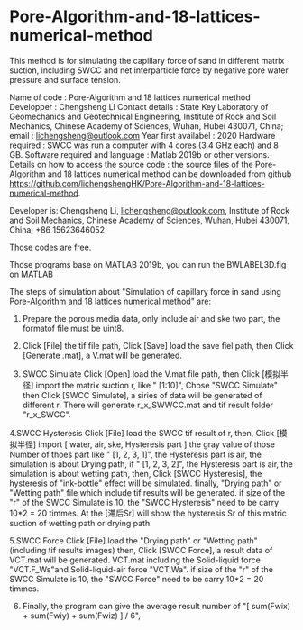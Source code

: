 # Pore-Algorithm-and-18-lattices-numerical-method

This method is for simulating the capillary force of sand in different matrix suction, including SWCC and net interparticle force by negative pore water pressure and surface tension.

Name of code : Pore-Algorithm and 18 lattices numerical method
Developper : Chengsheng Li
Contact details : State Key Laboratory of Geomechanics and Geotechnical Engineering, Institute of Rock and Soil Mechanics, Chinese Academy of Sciences, Wuhan, Hubei 430071, China; 
email : lichengsheng@outlook.com
Year first availabel : 2020
Hardware required : SWCC was run a computer with 4 cores (3.4 GHz each) and 8 GB.
Software required and language : Matlab 2019b or other versions.
Details on how to access the source code : the source files of the Pore-Algorithm and 18 lattices numerical method can be downloaded from github https://github.com/lichengshengHK/Pore-Algorithm-and-18-lattices-numerical-method.

Developer is: Chengsheng Li, lichengsheng@outlook.com,
Institute of Rock and Soil Mechanics, Chinese Academy of Sciences, Wuhan, 
Hubei 430071, China;
+86 15623646052 

Those codes are free.

Those programs base on MATLAB 2019b, you can run the BWLABEL3D.fig on 
MATLAB

The steps of simulation about "Simulation of capillary force in sand using Pore-Algorithm and 18 lattices numerical method"
are:

1. Prepare the porous media data, only include air and ske two part, the formatof file must be uint8.

2. Click [File] the tif file path, Click [Save] load the save fiel path,
   then Click [Generate .mat], a V.mat will be generated.

3. SWCC Simulate
  Click [Open] load the V.mat file path, 
  then Click [模拟半径] import the matrix suction r, like " [1:10]",
  Chose "SWCC Simulate"
  then Click [SWCC Simulate], a siries of data will be generated of different r.
  There will generate r_x_SWWCC.mat and tif result folder "r_x_SWCC".

4.SWCC Hysteresis
  Click [File] load the SWCC tif result of r, 
  then, Click [模拟半径] import [ water, air, ske, Hysteresis part ] the gray value of those Number of thoes part
  like " [1, 2, 3, 1]", the Hysteresis part is air, the simulation is about Drying path,
  if " [1, 2, 3, 2]", the Hysteresis part is air, the simulation is about wetting path,
  then, Click [SWCC Hysteresis], the hysteresis of "ink-bottle" effect will be simulated.
  finally, "Drying path" or "Wetting path" file which include tif results will be generated.
  if size of the "r" of the SWCC Simulate is 10, the "SWCC Hysteresis" need to be carry 10*2 = 20 timmes.
  At the [滞后Sr] will show the hysteresis Sr of this matric suction of wetting path or drying path.

5.SWCC Force
  Click [File] load the "Drying path" or "Wetting path" (including tif results images)
  then, Click [SWCC Force], a result data of VCT.mat will be generated.
  VCT.mat including the Solid-liquid force "VCT.F_Ws"and Solid-liquid-air force "VCT.Wa".
  if size of the "r" of the SWCC Simulate is 10, the "SWCC Force" need to be carry 10*2 = 20 timmes.
  
6. Finally, the program can give the average result number of "[ sum(Fwix) + sum(Fwiy) + sum(Fwiz) ] / 6", 
 



